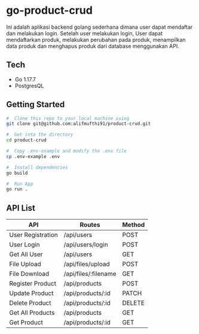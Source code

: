 
# go-product-crud
Ini adalah aplikasi backend golang sederhana dimana user dapat mendaftar dan melakukan login. Setelah user melakukan login, User dapat mendaftarkan produk, melakukan perubahan pada produk, menampilkan data produk dan menghapus produk dari database menggunakan API.

## Tech
- Go 1.17.7
- PostgresQL

## Getting Started
``` sh
#  Clone this repo to your local machine using
git clone git@github.com:alifmufthi91/product-crud.git

#  Get into the directory
cd product-crud

#  Copy .env-example and modify the .env file
cp .env-example .env

#  Install dependencies
go build

#  Run App
go run .
```

## API List
|API|Routes|Method|
|----------------|-------------------------------|-----------------------------|
|User Registration|/api/users  |POST   | 
|User Login   |/api/users/login      |POST     |
|Get All User|/api/users  |GET  | 
|File Upload |/api/files/upload|POST|
|File Download|/api/files/:filename|GET|
|Register Product |/api/products|POST|
|Update Product |/api/products/:id|PATCH|
|Delete Product |/api/products/:id|DELETE|
|Get All Products |/api/products|GET|
|Get Product |/api/products/:id|GET|



